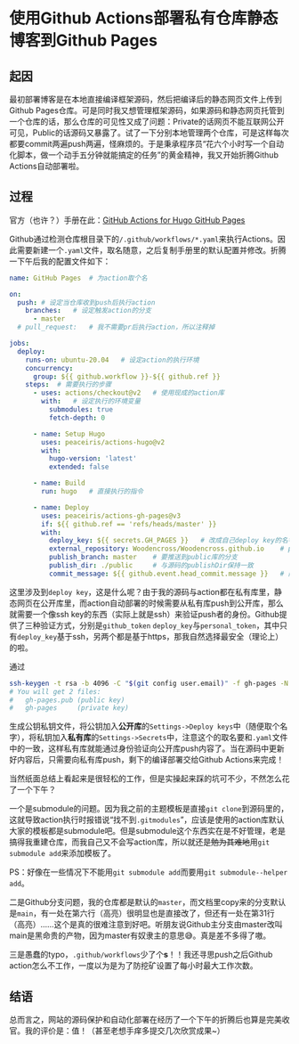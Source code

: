 # 使用Github Actions部署私有仓库静态博客到Github Pages


## 起因

最初部署博客是在本地直接编译框架源码，然后把编译后的静态网页文件上传到Github Pages仓库。可是同时我又想管理框架源码，如果源码和静态网页托管到一个仓库的话，那么仓库的可见性又成了问题：Private的话网页不能互联网公开可见，Public的话源码又暴露了。试了一下分别本地管理两个仓库，可是这样每次都要commit两遍push两遍，怪麻烦的。于是秉承程序员“花六个小时写一个自动化脚本，做一个动手五分钟就能搞定的任务”的黄金精神，我又开始折腾Github Actions自动部署啦。

<!--{{< figure src="/images/memes/efishenci.png" width=50% align="center" >}}-->

## 过程

官方（也许？）手册在此：[GitHub Actions for Hugo GitHub Pages](https://github.com/peaceiris/actions-gh-pages)

Github通过检测仓库根目录下的`/.github/workflows/*.yaml`来执行Actions。因此需要新建一个`.yaml`文件，取名随意，之后复制手册里的默认配置并修改。折腾一下午后我的配置文件如下：
```yaml {hl_lines=[6, 31]}
name: GitHub Pages  # 为action取个名

on:
  push: # 设定当仓库收到push后执行action
    branches:   # 设定触发action的分支
      - master
  # pull_request:   # 我不需要pr后执行action，所以注释掉

jobs:
  deploy:
    runs-on: ubuntu-20.04   # 设定action的执行环境
    concurrency:
      group: ${{ github.workflow }}-${{ github.ref }}
    steps:  # 需要执行的步骤
      - uses: actions/checkout@v2   # 使用现成的action库
        with:   # 设定执行的环境变量
          submodules: true
          fetch-depth: 0

      - name: Setup Hugo
        uses: peaceiris/actions-hugo@v2
        with:
          hugo-version: 'latest'
          extended: false

      - name: Build
        run: hugo   # 直接执行的指令

      - name: Deploy
        uses: peaceiris/actions-gh-pages@v3
        if: ${{ github.ref == 'refs/heads/master' }}
        with:
          deploy_key: ${{ secrets.GH_PAGES }}   # 改成自己deploy key的名字
          external_repository: Woodencross/Woodencross.github.io    # public库的地址
          publish_branch: master    # 要推送到public库的分支
          publish_dir: ./public     # 与源码的publishDir保持一致
          commit_message: ${{ github.event.head_commit.message }}   # 同步commit message

```
这里涉及到`deploy key`，这是什么呢？由于我的源码与action都在私有库里，静态网页在公开库里，而action自动部署的时候需要从私有库push到公开库，那么就需要一个像ssh key的东西（实际上就是ssh）来验证push者的身份。Github提供了三种验证方式，分别是`github_token` `deploy_key`与`personal_token`，其中只有`deploy_key`基于ssh，另两个都是基于https，那我自然选择最安全（理论上）的啦。

通过
```bash {linenos=false}
ssh-keygen -t rsa -b 4096 -C "$(git config user.email)" -f gh-pages -N ""
# You will get 2 files:
#   gh-pages.pub (public key)
#   gh-pages     (private key)
```
生成公钥私钥文件，将公钥加入**公开库**的`Settings->Deploy keys`中（随便取个名字），将私钥加入**私有库**的`Settings->Secrets`中，注意这个的取名要和`.yaml`文件中的一致，这样私有库就能通过身份验证向公开库push内容了。当在源码中更新好内容后，只需要向私有库push，剩下的编译部署交给Github Actions来完成！

当然纸面总结上看起来是很轻松的工作，但是实操起来踩的坑可不少，不然怎么花了一个下午？

一个是submodule的问题。因为我之前的主题模板是直接`git clone`到源码里的，这就导致action执行时报错说“找不到`.gitmodules`”，应该是使用的action库默认大家的模板都是submodule吧。但是submodule这个东西实在是不好管理，老是搞得我重建仓库，而我自己又不会写action库，所以就还是~~勉为其难地~~用`git submodule add`来添加模板了。

PS：好像在一些情况下不能用`git submodule add`而要用`git submodule--helper add`。

二是Github分支问题，我的仓库都是默认的`master`，而文档里copy来的分支默认是`main`，有一处在第六行（高亮）很明显也是直接改了，但还有一处在第31行（高亮）……这个是真的很难注意到好吧。听朋友说Github主分支由master改叫main是黑命贵的产物，因为master有奴隶主的意思:sweat_smile:。真是差不多得了嗷。

三是愚蠢的typo，`.github/workflows`少了个**s**！！我还寻思push之后Github action怎么不工作，一度以为是为了防挖矿设置了每小时最大工作次数。

## 结语

总而言之，网站的源码保护和自动化部署在经历了一个下午的折腾后也算是完美收官。我的评价是：值！（甚至老想手痒多提交几次欣赏成果~）
